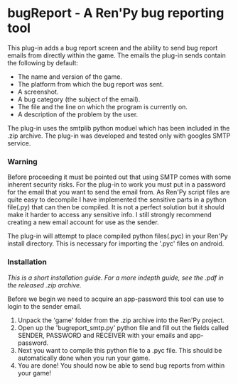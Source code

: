 # bugReport - A Ren'Py bug reporting tool

This plug-in adds a bug report screen and the ability to send bug report emails from directly within the game. The emails the plug-in sends contain the following by default:
- The name and version of the game.
- The platform from which the bug report was sent.
- A screenshot.
- A bug category (the subject of the email).
- The file and the line on which the program is currently on.
- A description of the problem by the user.

The plug-in uses the smtplib python moduel which has been included in the .zip archive. The plug-in was developed and tested only with googles SMTP service.

### Warning
Before proceeding it must be pointed out that using SMTP comes with some inherent security risks. For the plug-in to work you must put in a password for the email that you want to send the email from. As Ren'Py script files are quite easy to decompile I have implemented the sensitive parts in a python file(.py) that can then be compiled. It is not a perfect solution but it should make it harder to access any sensitive info. I still strongly recommend creating a new email account for use as the sender. 

The plug-in will attempt to place compiled python files(.pyc) in your Ren'Py install directory. This is necessary for importing the '.pyc' files on android.

### Installation
<i> This is a short installation guide. For a more indepth guide, see the .pdf in the released .zip archive. </i>

Before we begin we need to acquire an app-password this tool can use to login to the sender email.

1. Unpack the 'game' folder from the .zip archive into the Ren'Py project.
2. Open up the 'bugreport_smtp.py' python file and fill out the fields called SENDER, PASSWORD and RECEIVER with your emails and app-password.
3. Next you want to compile this python file to a .pyc file. This should be automatically done when you run your game.
4. You are done! You should now be able to send bug reports from within your game!
